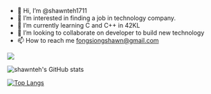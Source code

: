 - 👋 Hi, I’m @shawnteh1711
- 👀 I’m interested in finding a job in technology company.
- 🌱 I’m currently learning C and C++ in 42KL
- 💞️ I’m looking to collaborate on developer to build new technology 
- 📫 How to reach me fongsiongshawn@gmail.com

[![](https://visitcount.itsvg.in/api?id=shawnteh1711&label=Profile%20Views&color=1&pretty=false)](https://visitcount.itsvg.in)

<!---
shawnteh1711/shawnteh1711 is a ✨ special ✨ repository because its `README.md` (this file) appears on your GitHub profile.
You can click the Preview link to take a look at your changes.
--->

![shawnteh's GitHub stats](https://github-readme-stats.vercel.app/api?username=shawnteh1711&show_icons=true&theme=transparent)

[![Top Langs](https://github-readme-stats.vercel.app/api/top-langs/?username=shawnteh1711&layout=compact)](https://github.com/anuraghazra/github-readme-stats)

